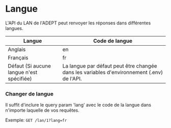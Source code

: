 # Langue

L'API du LAN de l'ADEPT peut renvoyer les réponses dans différentes langues.

Langue | Code de langue
--------- | -----------
Anglais | en
Français | fr
Défaut (Si aucune langue n'est spécifiée) | La langue par défaut peut être changée dans les variables d'environnement (.env) de l'API.

### Changer de langue

Il suffit d'inclure le query param 'lang' avec le code de la langue dans n'importe laquelle de vos requêtes.

Exemple: 
`GET /lan/1?lang=fr`

